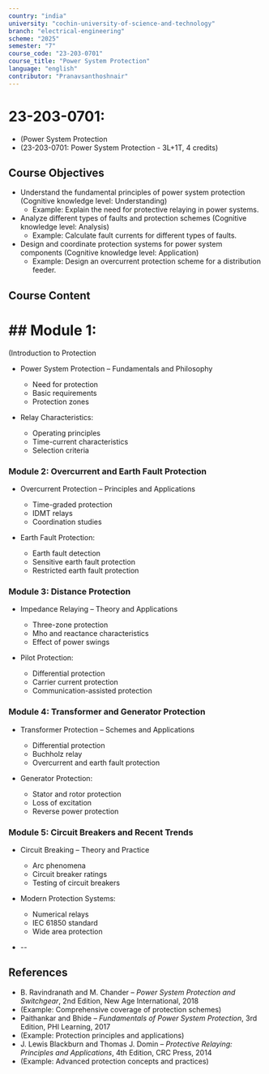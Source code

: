 ```yaml
---
country: "india"
university: "cochin-university-of-science-and-technology"
branch: "electrical-engineering"
scheme: "2025"
semester: "7"
course_code: "23-203-0701"
course_title: "Power System Protection"
language: "english"
contributor: "Pranavsanthoshnair"
---
```


# 23-203-0701: 
  - (Power System Protection
  - (23-203-0701: Power System Protection - 3L+1T, 4 credits)
## Course Objectives

* Understand the fundamental principles of power system protection (Cognitive knowledge level: Understanding)
    - Example: Explain the need for protective relaying in power systems.
* Analyze different types of faults and protection schemes (Cognitive knowledge level: Analysis)
    - Example: Calculate fault currents for different types of faults.
* Design and coordinate protection systems for power system components (Cognitive knowledge level: Application)
    - Example: Design an overcurrent protection scheme for a distribution feeder.

## Course Content
# ## Module 1:
  (Introduction to Protection

* Power System Protection – Fundamentals and Philosophy
    * Need for protection
    * Basic requirements
    * Protection zones

* Relay Characteristics:
    * Operating principles
    * Time-current characteristics
    * Selection criteria

### Module 2: Overcurrent and Earth Fault Protection
* Overcurrent Protection – Principles and Applications
    * Time-graded protection
    * IDMT relays
    * Coordination studies

* Earth Fault Protection:
    * Earth fault detection
    * Sensitive earth fault protection
    * Restricted earth fault protection

### Module 3: Distance Protection
* Impedance Relaying – Theory and Applications
    * Three-zone protection
    * Mho and reactance characteristics
    * Effect of power swings

* Pilot Protection:
    * Differential protection
    * Carrier current protection
    * Communication-assisted protection

### Module 4: Transformer and Generator Protection
* Transformer Protection – Schemes and Applications
    * Differential protection
    * Buchholz relay
    * Overcurrent and earth fault protection

* Generator Protection:
    * Stator and rotor protection
    * Loss of excitation
    * Reverse power protection

### Module 5: Circuit Breakers and Recent Trends
* Circuit Breaking – Theory and Practice
    * Arc phenomena
    * Circuit breaker ratings
    * Testing of circuit breakers

* Modern Protection Systems:
    * Numerical relays
    * IEC 61850 standard
    * Wide area protection

* --

## References

* B. Ravindranath and M. Chander – *Power System Protection and Switchgear*, 2nd Edition, New Age International, 2018
* (Example: Comprehensive coverage of protection schemes)
* Paithankar and Bhide – *Fundamentals of Power System Protection*, 3rd Edition, PHI Learning, 2017
* (Example: Protection principles and applications)
* J. Lewis Blackburn and Thomas J. Domin – *Protective Relaying: Principles and Applications*, 4th Edition, CRC Press, 2014
* (Example: Advanced protection concepts and practices)

